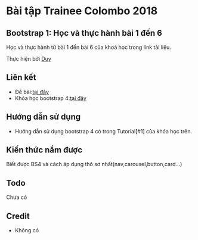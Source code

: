 # Bài tập Trainee Colombo 2018

## Bootstrap 1: Học và thực hành bài 1 đến 6

Học và thực hành từ bài 1 đến bài 6 của khoá học trong link tài liệu.

Thực hiện bởi [Duy](https://github.com/DoVanDuyHedspi)

## Liên kết

- Đề bài:[tại đây](https://docs.google.com/spreadsheets/d/1AcPRWhkGZsbpEEnysr7i6qq9YZHvAOyGe_X_DFYu2TE/edit?ts=5a7807d7#gid=1068631537)
- Khóa học bootstrap 4:[tại đây](https://www.youtube.com/playlist?list=PLUoqTnNH-2XyNhhLuYrrmrmV46jVw6RHF)

## Hướng dẫn sử dụng 

- Hướng dẫn sử dụng bootstrap 4 có trong Tutorial[#1] của khóa học trên.

## Kiến thức nắm được

Biết được BS4 và cách áp dụng thô sơ nhất(nav,carousel,button,card...)

## Todo

Chưa có

## Credit

- Không có